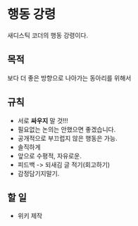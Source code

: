 # 행동 강령

새디스틱 코더의 행동 강령이다.

## 목적

보다 더 좋은 방향으로 나아가는 동아리를 위해서

## 규칙

- 서로 **싸우지** 말 것!!!
- 필요없는 논의는 안했으면 좋겠습니다.
- 공개적으로 부끄럽지 않은 행동은 가능.
- 솔직하게
- 앞으로 수평적, 자유로운.
- 피드백 -> 되새김 글 적기(회고하기)
- 감정담기지말기.

## 할 일

- 위키 제작
